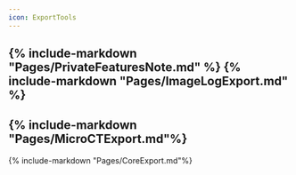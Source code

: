 ```yaml
---
icon: ExportTools
---
```

{% include-markdown "Pages/PrivateFeaturesNote.md" %}
{% include-markdown "Pages/ImageLogExport.md" %}
---
{% include-markdown "Pages/MicroCTExport.md"%}
---
{% include-markdown "Pages/CoreExport.md"%}

